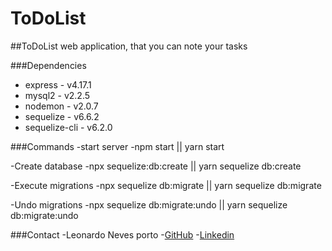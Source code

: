 # ToDoList
##ToDoList web application, that you can note your tasks

###Dependencies
- express - v4.17.1
- mysql2 - v2.2.5
- nodemon - v2.0.7
- sequelize - v6.6.2
- sequelize-cli - v6.2.0

###Commands
-start server
  -npm start || yarn start
 
-Create database
  -npx sequelize:db:create || yarn sequelize db:create
  
-Execute migrations
  -npx sequelize db:migrate || yarn sequelize db:migrate
 
-Undo migrations
  -npx sequelize db:migrate:undo || yarn sequelize db:migrate:undo

###Contact
  -Leonardo Neves porto
    -<a href=“https://github.com/Leonardo-PRT“>GitHub</a>
    -<a href=“https://www.linkedin.com/in/leonardo-neves-porto-01b325191/“>Linkedin</a>
